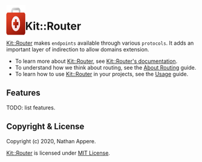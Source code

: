 <!--pp {} -->
<img align="left" width="50" height="90" src="https://raw.githubusercontent.com/rubykit/kit/master/docs/assets/images/rubykit-framework-logo.svg">
<!-- pp-->

[Kit::Router]: https://github.com/rubykit/kit/tree/master/libraries/kit-router

# Kit::Router

[Kit::Router] makes `endpoints` available through various `protocols`.
It adds an important layer of indirection to allow domains extension.

- To learn more about [Kit::Router], see [Kit::Router's documentation](https://docs.rubykit.org/kit-router/edge).
- To understand how we think about routing, see the [About Routing](docs/guides/about.md) guide.
- To learn how to use [Kit::Router] in your projects, see the [Usage](docs/guides/usage.md) guide.

## Features

TODO: list features.

## Copyright & License

Copyright (c) 2020, Nathan Appere.

[Kit::Router] is licensed under [MIT License](MIT_LICENSE.md).
